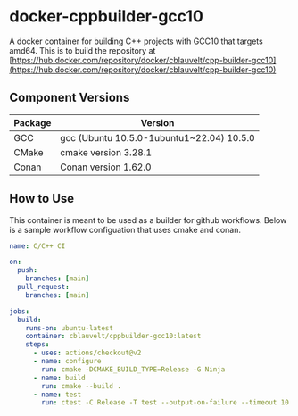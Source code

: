 # docker-cppbuilder-gcc10

A docker container for building C++ projects with GCC10 that targets amd64. This is to build the repository at [https://hub.docker.com/repository/docker/cblauvelt/cpp-builder-gcc10](https://hub.docker.com/repository/docker/cblauvelt/cpp-builder-gcc10)

## Component Versions

| Package | Version                                   |
| ------- | ----------------------------------------- |
| GCC     | gcc (Ubuntu 10.5.0-1ubuntu1~22.04) 10.5.0 |
| CMake   | cmake version 3.28.1                      |
| Conan   | Conan version 1.62.0                      |

## How to Use

This container is meant to be used as a builder for github workflows. Below is a sample workflow configuation that uses cmake and conan.

```yaml
name: C/C++ CI

on:
  push:
    branches: [main]
  pull_request:
    branches: [main]

jobs:
  build:
    runs-on: ubuntu-latest
    container: cblauvelt/cppbuilder-gcc10:latest
    steps:
      - uses: actions/checkout@v2
      - name: configure
        run: cmake -DCMAKE_BUILD_TYPE=Release -G Ninja
      - name: build
        run: cmake --build .
      - name: test
        run: ctest -C Release -T test --output-on-failure --timeout 10
```
